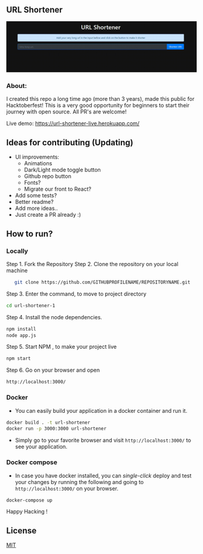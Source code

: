 ## URL Shortener

<div align="center">
<img src="/docs/gif.gif">
</div>

### About:

I created this repo a long time ago (more than 3 years), made this public for Hacktoberfest! This is a very good opportunity for beginners to start their journey with open source. All PR's are welcome!

Live demo: https://url-shortener-live.herokuapp.com/

## Ideas for contributing (Updating)

- UI improvements:
  - Animations
  - Dark/Light mode toggle button
  - Github repo button
  - Fonts?
  - Migrate our front to React?
- Add some tests?
- Better readme?
- Add more ideas..
- Just create a PR already :)

## How to run?

### Locally
Step 1. Fork the Repository
Step 2. Clone the repository on your local machine
```sh
   git clone https://github.com/GITHUBPROFILENAME/REPOSITORYNAME.git
```
Step 3. Enter the command, to move to project directory
```sh
cd url-shortener-1
```
Step 4. Install the node dependencies.
```sh
npm install
node app.js
```
Step 5. Start NPM , to make your project live
```sh
npm start
```
Step 6. Go on your browser and open 
```sh
http://localhost:3000/
```

### Docker
- You can easily build your application in a docker container and run it.
```sh
docker build . -t url-shortener
docker run -p 3000:3000 url-shortener
```
- Simply go to your favorite browser and visit `http://localhost:3000/` to see your application.
### Docker compose
- In case you have docker installed, you can *single-click* deploy and test your changes by running the following and going to `http://localhost:3000/` on your browser.
```sh
docker-compose up
```

Happy Hacking !
   



## License

[MIT](https://choosealicense.com/licenses/)
